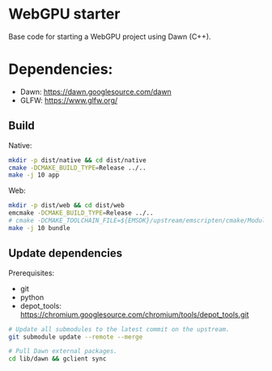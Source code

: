 # WebGPU starter

Base code for starting a WebGPU project using Dawn (C++).

# Dependencies:

- Dawn: https://dawn.googlesource.com/dawn
- GLFW: https://www.glfw.org/

## Build

Native:
```sh
mkdir -p dist/native && cd dist/native
cmake -DCMAKE_BUILD_TYPE=Release ../..
make -j 10 app
```

Web:
```sh
mkdir -p dist/web && cd dist/web
emcmake -DCMAKE_BUILD_TYPE=Release ../..
# cmake -DCMAKE_TOOLCHAIN_FILE=${EMSDK}/upstream/emscripten/cmake/Modules/Platform/Emscripten.cmake -DCMAKE_BUILD_TYPE=Release ../..
make -j 10 bundle
```

## Update dependencies

Prerequisites:
- git
- python
- depot_tools: https://chromium.googlesource.com/chromium/tools/depot_tools.git

```sh
# Update all submodules to the latest commit on the upstream. 
git submodule update --remote --merge

# Pull Dawn external packages.
cd lib/dawn && gclient sync
```